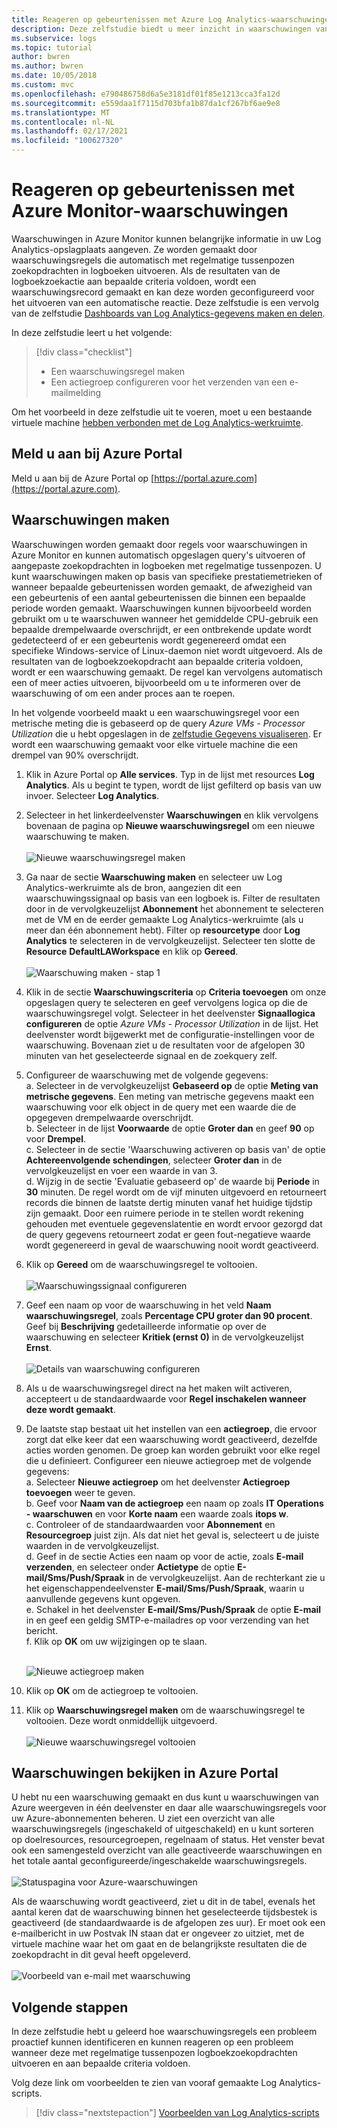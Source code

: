 ```yaml
---
title: Reageren op gebeurtenissen met Azure Log Analytics-waarschuwingen | Microsoft Docs
description: Deze zelfstudie biedt u meer inzicht in waarschuwingen van Log Analytics om belangrijke informatie in uw werkruimte te herkennen en u proactief te informeren over problemen of acties aan te roepen om te proberen deze problemen te verhelpen.
ms.subservice: logs
ms.topic: tutorial
author: bwren
ms.author: bwren
ms.date: 10/05/2018
ms.custom: mvc
ms.openlocfilehash: e790486758d6a5e3181df01f85e1213cca3fa12d
ms.sourcegitcommit: e559daa1f7115d703bfa1b87da1cf267bf6ae9e8
ms.translationtype: MT
ms.contentlocale: nl-NL
ms.lasthandoff: 02/17/2021
ms.locfileid: "100627320"
---
```

# <a name="respond-to-events-with-azure-monitor-alerts"></a>Reageren op gebeurtenissen met Azure Monitor-waarschuwingen
Waarschuwingen in Azure Monitor kunnen belangrijke informatie in uw Log Analytics-opslagplaats aangeven. Ze worden gemaakt door waarschuwingsregels die automatisch met regelmatige tussenpozen zoekopdrachten in logboeken uitvoeren. Als de resultaten van de logboekzoekactie aan bepaalde criteria voldoen, wordt een waarschuwingsrecord gemaakt en kan deze worden geconfigureerd voor het uitvoeren van een automatische reactie.  Deze zelfstudie is een vervolg van de zelfstudie [Dashboards van Log Analytics-gegevens maken en delen](../learn/tutorial-logs-dashboards.md).   

In deze zelfstudie leert u het volgende:

> [!div class="checklist"]
> * Een waarschuwingsregel maken
> * Een actiegroep configureren voor het verzenden van een e-mailmelding

Om het voorbeeld in deze zelfstudie uit te voeren, moet u een bestaande virtuele machine [hebben verbonden met de Log Analytics-werkruimte](../vm/quick-collect-azurevm.md).  

## <a name="sign-in-to-azure-portal"></a>Meld u aan bij Azure Portal
Meld u aan bij de Azure Portal op [https://portal.azure.com](https://portal.azure.com). 

## <a name="create-alerts"></a>Waarschuwingen maken
Waarschuwingen worden gemaakt door regels voor waarschuwingen in Azure Monitor en kunnen automatisch opgeslagen query's uitvoeren of aangepaste zoekopdrachten in logboeken met regelmatige tussenpozen.  U kunt waarschuwingen maken op basis van specifieke prestatiemetrieken of wanneer bepaalde gebeurtenissen worden gemaakt, de afwezigheid van een gebeurtenis of een aantal gebeurtenissen die binnen een bepaalde periode worden gemaakt.  Waarschuwingen kunnen bijvoorbeeld worden gebruikt om u te waarschuwen wanneer het gemiddelde CPU-gebruik een bepaalde drempelwaarde overschrijdt, er een ontbrekende update wordt gedetecteerd of er een gebeurtenis wordt gegenereerd omdat een specifieke Windows-service of Linux-daemon niet wordt uitgevoerd.  Als de resultaten van de logboekzoekopdracht aan bepaalde criteria voldoen, wordt er een waarschuwing gemaakt. De regel kan vervolgens automatisch een of meer acties uitvoeren, bijvoorbeeld om u te informeren over de waarschuwing of om een ander proces aan te roepen. 

In het volgende voorbeeld maakt u een waarschuwingsregel voor een metrische meting die is gebaseerd op de query *Azure VMs - Processor Utilization* die u hebt opgeslagen in de [zelfstudie Gegevens visualiseren](../learn/tutorial-logs-dashboards.md).  Er wordt een waarschuwing gemaakt voor elke virtuele machine die een drempel van 90% overschrijdt.  

1. Klik in Azure Portal op **Alle services**. Typ in de lijst met resources **Log Analytics**. Als u begint te typen, wordt de lijst gefilterd op basis van uw invoer. Selecteer **Log Analytics**.
2. Selecteer in het linkerdeelvenster **Waarschuwingen** en klik vervolgens bovenaan de pagina op **Nieuwe waarschuwingsregel** om een nieuwe waarschuwing te maken.<br><br> ![Nieuwe waarschuwingsregel maken](./media/tutorial-response/alert-rule-02.png)<br>
3. Ga naar de sectie **Waarschuwing maken** en selecteer uw Log Analytics-werkruimte als de bron, aangezien dit een waarschuwingssignaal op basis van een logboek is.  Filter de resultaten door in de vervolgkeuzelijst **Abonnement** het abonnement te selecteren met de VM en de eerder gemaakte Log Analytics-werkruimte (als u meer dan één abonnement hebt).  Filter op **resourcetype** door **Log Analytics** te selecteren in de vervolgkeuzelijst.  Selecteer ten slotte de **Resource** **DefaultLAWorkspace** en klik op **Gereed**.<br><br> ![Waarschuwing maken - stap 1](./media/tutorial-response/alert-rule-03.png)<br>
4. Klik in de sectie **Waarschuwingscriteria** op **Criteria toevoegen** om onze opgeslagen query te selecteren en geef vervolgens logica op die de waarschuwingsregel volgt.  Selecteer in het deelvenster **Signaallogica configureren** de optie *Azure VMs - Processor Utilization* in de lijst.  Het deelvenster wordt bijgewerkt met de configuratie-instellingen voor de waarschuwing.  Bovenaan ziet u de resultaten voor de afgelopen 30 minuten van het geselecteerde signaal en de zoekquery zelf.  
5. Configureer de waarschuwing met de volgende gegevens:  
   a. Selecteer in de vervolgkeuzelijst **Gebaseerd op** de optie **Meting van metrische gegevens**.  Een meting van metrische gegevens maakt een waarschuwing voor elk object in de query met een waarde die de opgegeven drempelwaarde overschrijdt.  
   b. Selecteer in de lijst **Voorwaarde** de optie **Groter dan** en geef **90** op voor **Drempel**.  
   c. Selecteer in de sectie 'Waarschuwing activeren op basis van' de optie **Achtereenvolgende schendingen**, selecteer **Groter dan** in de vervolgkeuzelijst en voer een waarde in van 3.  
   d. Wijzig in de sectie 'Evaluatie gebaseerd op' de waarde bij **Periode** in **30** minuten. De regel wordt om de vijf minuten uitgevoerd en retourneert records die binnen de laatste dertig minuten vanaf het huidige tijdstip zijn gemaakt.  Door een ruimere periode in te stellen wordt rekening gehouden met eventuele gegevenslatentie en wordt ervoor gezorgd dat de query gegevens retourneert zodat er geen fout-negatieve waarde wordt gegenereerd in geval de waarschuwing nooit wordt geactiveerd.  
6. Klik op **Gereed** om de waarschuwingsregel te voltooien.<br><br> ![Waarschuwingssignaal configureren](./media/tutorial-response/alert-signal-logic-02.png)<br> 
7. Geef een naam op voor de waarschuwing in het veld **Naam waarschuwingsregel**, zoals **Percentage CPU groter dan 90 procent**.  Geef bij **Beschrijving** gedetailleerde informatie op over de waarschuwing en selecteer **Kritiek (ernst 0)** in de vervolgkeuzelijst **Ernst**.<br><br> ![Details van waarschuwing configureren](./media/tutorial-response/alert-signal-logic-04.png)<br>
8. Als u de waarschuwingsregel direct na het maken wilt activeren, accepteert u de standaardwaarde voor **Regel inschakelen wanneer deze wordt gemaakt**.
9. De laatste stap bestaat uit het instellen van een **actiegroep**, die ervoor zorgt dat elke keer dat een waarschuwing wordt geactiveerd, dezelfde acties worden genomen. De groep kan worden gebruikt voor elke regel die u definieert.  Configureer een nieuwe actiegroep met de volgende gegevens:  
   a. Selecteer **Nieuwe actiegroep** om het deelvenster **Actiegroep toevoegen** weer te geven.  
   b. Geef voor **Naam van de actiegroep** een naam op zoals **IT Operations - waarschuwen** en voor **Korte naam** een waarde zoals **itops w**.  
   c. Controleer of de standaardwaarden voor **Abonnement** en **Resourcegroep** juist zijn. Als dat niet het geval is, selecteert u de juiste waarden in de vervolgkeuzelijst.   
   d. Geef in de sectie Acties een naam op voor de actie, zoals **E-mail verzenden**, en selecteer onder **Actietype** de optie **E-mail/Sms/Push/Spraak** in de vervolgkeuzelijst. Aan de rechterkant zie u het eigenschappendeelvenster **E-mail/Sms/Push/Spraak**, waarin u aanvullende gegevens kunt opgeven.  
   e. Schakel in het deelvenster **E-mail/Sms/Push/Spraak** de optie **E-mail** in en geef een geldig SMTP-e-mailadres op voor verzending van het bericht.  
   f. Klik op **OK** om uw wijzigingen op te slaan.<br><br> 

    ![Nieuwe actiegroep maken](./media/tutorial-response/action-group-properties-01.png)

10. Klik op **OK** om de actiegroep te voltooien. 
11. Klik op **Waarschuwingsregel maken** om de waarschuwingsregel te voltooien. Deze wordt onmiddellijk uitgevoerd.<br><br> ![Nieuwe waarschuwingsregel voltooien](./media/tutorial-response/alert-rule-01.png)<br> 

## <a name="view-your-alerts-in-azure-portal"></a>Waarschuwingen bekijken in Azure Portal
U hebt nu een waarschuwing gemaakt en dus kunt u waarschuwingen van Azure weergeven in één deelvenster en daar alle waarschuwingsregels voor uw Azure-abonnementen beheren. U ziet een overzicht van alle waarschuwingsregels (ingeschakeld of uitgeschakeld) en u kunt sorteren op doelresources, resourcegroepen, regelnaam of status. Het venster bevat ook een samengesteld overzicht van alle geactiveerde waarschuwingen en het totale aantal geconfigureerde/ingeschakelde waarschuwingsregels.<br><br> ![Statuspagina voor Azure-waarschuwingen](./media/tutorial-response/azure-alerts-02.png)  

Als de waarschuwing wordt geactiveerd, ziet u dit in de tabel, evenals het aantal keren dat de waarschuwing binnen het geselecteerde tijdsbestek is geactiveerd (de standaardwaarde is de afgelopen zes uur).  Er moet ook een e-mailbericht in uw Postvak IN staan dat er ongeveer zo uitziet, met de virtuele machine waar het om gaat en de belangrijkste resultaten die de zoekopdracht in dit geval heeft opgeleverd.<br><br> ![Voorbeeld van e-mail met waarschuwing](./media/tutorial-response/azure-alert-email-notification-01.png)

## <a name="next-steps"></a>Volgende stappen
In deze zelfstudie hebt u geleerd hoe waarschuwingsregels een probleem proactief kunnen identificeren en kunnen reageren op een probleem wanneer deze met regelmatige tussenpozen logboekzoekopdrachten uitvoeren en aan bepaalde criteria voldoen.

Volg deze link om voorbeelden te zien van vooraf gemaakte Log Analytics-scripts.  

> [!div class="nextstepaction"]
> [Voorbeelden van Log Analytics-scripts](../samples/powershell-samples.md)
